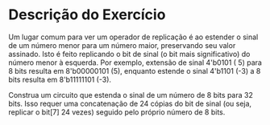 # Descrição do Exercício
Um lugar comum para ver um operador de replicação é ao estender o sinal de um número menor para um número maior, preservando seu valor assinado. Isto é feito replicando o bit de sinal (o bit mais significativo) do número menor à esquerda. Por exemplo, extensão de sinal 4'b0101 ( 5) para 8 bits resulta em 8'b00000101 (5), enquanto estende o sinal 4'b1101 (-3) a 8 bits resulta em 8'b11111101 (-3).

Construa um circuito que estenda o sinal de um número de 8 bits para 32 bits. Isso requer uma concatenação de 24 cópias do bit de sinal (ou seja, replicar o bit[7] 24 vezes) seguido pelo próprio número de 8 bits.
